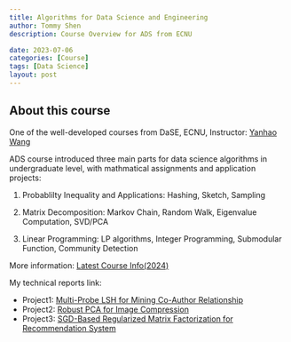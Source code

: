 ```yaml
---
title: Algorithms for Data Science and Engineering
author: Tommy Shen
description: Course Overview for ADS from ECNU

date: 2023-07-06
categories: [Course]
tags: [Data Science]
layout: post
---
```


## About this course

One of the well-developed courses from DaSE, ECNU, Instructor: [Yanhao Wang](https://sites.google.com/view/yhwang)

ADS course introduced three main parts for data science algorithms in undergraduate level, with mathmatical assignments and application projects:

1. Probablilty Inequality and Applications: Hashing, Sketch, Sampling

2. Matrix Decomposition: Markov Chain, Random Walk, Eigenvalue Computation, SVD/PCA

3. Linear Programming: LP algorithms, Integer Programming, Submodular Function, Community Detection

More information: [Latest Course Info(2024)](https://github.com/yhwang1990/ads-2024-spring/blob/gh-pages/index.md)

My technical reports link:
- Project1: [Multi-Probe LSH for Mining Co-Author Relationship](https://tommyshen.me/posts/MultiProbeLSH/)
- Project2: [Robust PCA for Image Compression](https://tommyshen.me/posts/RPCA/)
- Project3: [SGD-Based Regularized Matrix Factorization for Recommendation System](https://tommyshen.me/posts/MF/)

